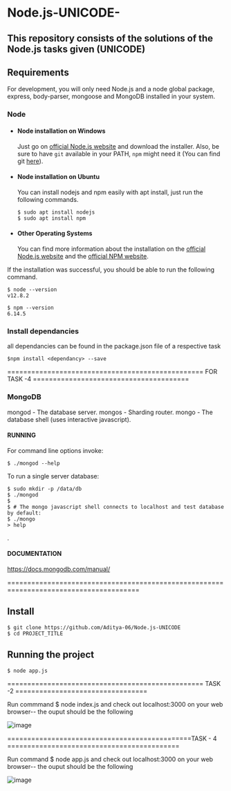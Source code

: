 # Node.js-UNICODE-
This repository consists of the solutions of the Node.js tasks given (UNICODE)
---
## Requirements

For development, you will only need Node.js and a node global package, express, body-parser, mongoose and MongoDB installed in your system.

### Node
- #### Node installation on Windows

  Just go on [official Node.js website](https://nodejs.org/) and download the installer.
Also, be sure to have `git` available in your PATH, `npm` might need it (You can find git [here](https://git-scm.com/)).

- #### Node installation on Ubuntu

  You can install nodejs and npm easily with apt install, just run the following commands.

      $ sudo apt install nodejs
      $ sudo apt install npm

- #### Other Operating Systems
  You can find more information about the installation on the [official Node.js website](https://nodejs.org/) and the [official NPM website](https://npmjs.org/).
   

If the installation was successful, you should be able to run the following command.

    $ node --version
    v12.8.2

    $ npm --version
    6.14.5


### Install  dependancies
all dependancies can be found in the package.json file of a respective task

    $npm install <dependancy> --save

================================================= FOR TASK -4 =======================================
### MongoDB

  mongod - The database server.
  mongos - Sharding router.
  mongo  - The database shell (uses interactive javascript).

#### RUNNING

  For command line options invoke:

    $ ./mongod --help

  To run a single server database:

    $ sudo mkdir -p /data/db
    $ ./mongod
    $
    $ # The mongo javascript shell connects to localhost and test database by default:
    $ ./mongo
    > help

.

#### DOCUMENTATION

  https://docs.mongodb.com/manual/

=======================================================================================

## Install

    $ git clone https://github.com/Aditya-06/Node.js-UNICODE
    $ cd PROJECT_TITLE
   

## Running the project

    $ node app.js






================================================= TASK -2 =================================

Run commmand  $ node index.js and check out localhost:3000 on your web browser-- the ouput should be the following


![image](https://user-images.githubusercontent.com/56297484/89985410-a3d4e680-dc98-11ea-9d44-5ac85a45ed3f.png)



==============================================TASK - 4 ===========================================

Run command $ node app.js and check out localhost:3000 on your web browser-- the ouput should be the following

![image](https://user-images.githubusercontent.com/56297484/89985671-0fb74f00-dc99-11ea-8fc5-93f8259099d9.png)
